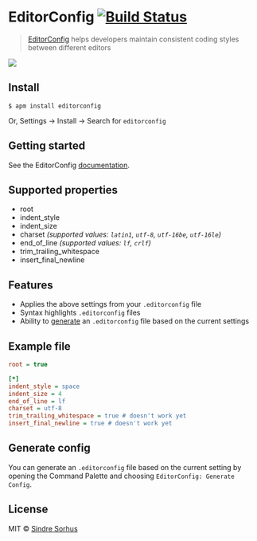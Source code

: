 # EditorConfig [![Build Status](https://travis-ci.org/sindresorhus/atom-editorconfig.svg?branch=master)](https://travis-ci.org/sindresorhus/atom-editorconfig)

> [EditorConfig](http://editorconfig.org) helps developers maintain consistent coding styles between different editors

![](https://f.cloud.github.com/assets/170270/2327994/dfe40cb4-a3f6-11e3-862f-894999973373.png)


## Install

```
$ apm install editorconfig
```

Or, Settings → Install → Search for `editorconfig`


## Getting started

See the EditorConfig [documentation](http://editorconfig.org).


## Supported properties

- root
- indent_style
- indent_size
- charset *(supported values: `latin1`, `utf-8`, `utf-16be`, `utf-16le`)*
- end_of_line *(supported values: `lf`, `crlf`)*
- trim_trailing_whitespace
- insert_final_newline

## Features

- Applies the above settings from your `.editorconfig` file
- Syntax highlights `.editorconfig` files
- Ability to [generate](#generate-config) an `.editorconfig` file based on the current settings


## Example file

```ini
root = true

[*]
indent_style = space
indent_size = 4
end_of_line = lf
charset = utf-8
trim_trailing_whitespace = true # doesn't work yet
insert_final_newline = true # doesn't work yet
```


## Generate config

You can generate an `.editorconfig` file based on the current setting by opening the Command Palette and choosing `EditorConfig: Generate Config`.


## License

MIT © [Sindre Sorhus](https://sindresorhus.com)
